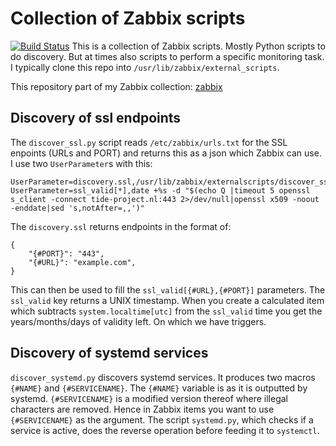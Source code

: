 # Collection of Zabbix scripts
[![Build Status](https://travis-ci.org/lordievader/zabbix-scripts.svg?branch=master)](https://travis-ci.org/lordievader/zabbix-scripts)
This is a collection of Zabbix scripts. Mostly Python scripts to do discovery.
But at times also scripts to perform a specific monitoring task.
I typically clone this repo into `/usr/lib/zabbix/external_scripts`.

This repository part of my Zabbix collection: [zabbix][1]

## Discovery of ssl endpoints
The `discover_ssl.py` script reads `/etc/zabbix/urls.txt` for the SSL enpoints
(URLs and PORT) and returns this as a json which Zabbix can use.
I use two `UserParameter`s with this:

```
UserParameter=discovery.ssl,/usr/lib/zabbix/externalscripts/discover_ssl.py
UserParameter=ssl_valid[*],date +%s -d "$(echo Q |timeout 5 openssl s_client -connect tide-project.nl:443 2>/dev/null|openssl x509 -noout -enddate|sed 's,notAfter=,,')"
```

The `discovery.ssl` returns endpoints in the format of:
```
{
    "{#PORT}": "443",
    "{#URL}": "example.com",
}
```

This can then be used to fill the `ssl_valid[{#URL},{#PORT}]` parameters.
The `ssl_valid` key returns a UNIX timestamp. When you create a calculated item
which subtracts `system.localtime[utc]` from the `ssl_valid` time you get the
years/months/days of validity left. On which we have triggers.

## Discovery of systemd services
`discover_systemd.py` discovers systemd services. It produces two macros
`{#NAME}` and `{#SERVICENAME}`. The `{#NAME}` variable is as it is outputted by
systemd. `{#SERVICENAME}` is a modified version thereof where illegal
characters are removed. Hence in Zabbix items you want to use `{#SERVICENAME}`
as the argument. The script `systemd.py`, which checks if a service is active,
does the reverse operation before feeding it to `systemctl`.

[1]: https://github.com/lordievader/zabbix
